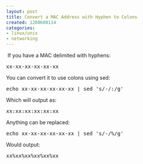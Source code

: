 ```yaml
---
layout: post
title: Convert a MAC Address with Hyphen to Colons
created: 1260608114
categories:
- linux/unix
- networking
---
```

<p>&nbsp;If you have a MAC delimited with hyphens:</p>
<pre>
xx-xx-xx-xx-xx-xx
</pre>
<p>You can convert it to use colons using sed:</p>
<pre>
echo xx-xx-xx-xx-xx-xx | sed 's/-/:/g'
</pre>
<p>Which will output as:</p>
<pre>
xx:xx:xx:xx:xx:xx
</pre>
<p>Anything can be replaced:</p>
<pre>
echo xx-xx-xx-xx-xx-xx | sed 's/-/%/g' 
</pre>
<p>Would output:</p>
<pre>
xx%xx%xx%xx%xx%xx
</pre>
